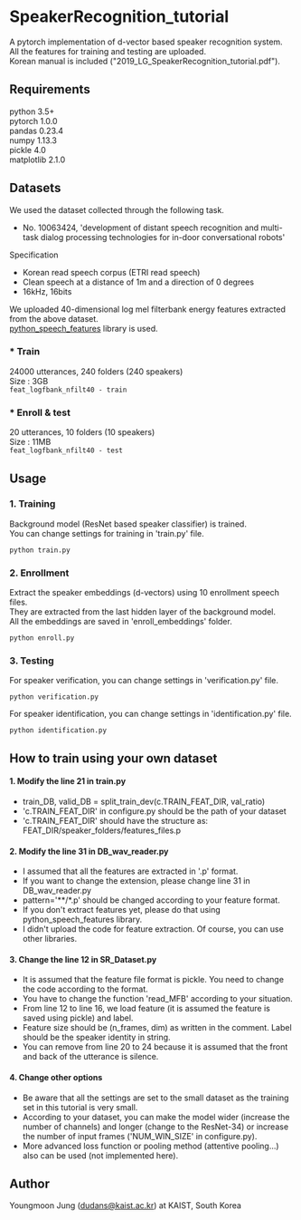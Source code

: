 # SpeakerRecognition_tutorial

A pytorch implementation of d-vector based speaker recognition system.  
All the features for training and testing are uploaded.  
Korean manual is included ("2019_LG_SpeakerRecognition_tutorial.pdf").

## Requirements
python 3.5+  
pytorch 1.0.0  
pandas 0.23.4  
numpy 1.13.3  
pickle 4.0  
matplotlib 2.1.0  

## Datasets
We used the dataset collected through the following task.
- No. 10063424, 'development of distant speech recognition and multi-task dialog processing technologies for in-door conversational robots'

Specification
- Korean read speech corpus (ETRI read speech)
- Clean speech at a distance of 1m and a direction of 0 degrees
- 16kHz, 16bits  

We uploaded 40-dimensional log mel filterbank energy features extracted from the above dataset.  
[python_speech_features](https://github.com/jameslyons/python_speech_features) library is used.

### * Train
24000 utterances, 240 folders (240 speakers)  
Size : 3GB  
```feat_logfbank_nfilt40 - train```

### * Enroll & test
20 utterances, 10 folders (10 speakers)  
Size : 11MB  
```feat_logfbank_nfilt40 - test```

## Usage
### 1. Training  
Background model (ResNet based speaker classifier) is trained.  
You can change settings for training in 'train.py' file.

```python train.py```  

### 2. Enrollment  
Extract the speaker embeddings (d-vectors) using 10 enrollment speech files.  
They are extracted from the last hidden layer of the background model.  
All the embeddings are saved in 'enroll_embeddings' folder.  

```python enroll.py```  

### 3. Testing
For speaker verification,  you can change settings in 'verification.py' file.  

```python verification.py```  

For speaker identification,  you can change settings in 'identification.py' file.  

```python identification.py```

## How to train using your own dataset
#### 1. Modify the line 21 in train.py  
- train_DB, valid_DB = split_train_dev(c.TRAIN_FEAT_DIR, val_ratio)  
- 'c.TRAIN_FEAT_DIR' in configure.py should be the path of your dataset  
- 'c.TRAIN_FEAT_DIR' should have the structure as: FEAT_DIR/speaker_folders/features_files.p  

#### 2. Modify the line 31 in DB_wav_reader.py  
- I assumed that all the features are extracted in '.p' format.  
- If you want to change the extension, please change line 31 in DB_wav_reader.py  
- pattern='**/*.p' should be changed according to your feature format.  
- If you don't extract features yet, please do that using python_speech_features library.  
- I didn't upload the code for feature extraction. Of course, you can use other libraries.  

#### 3. Change the line 12 in SR_Dataset.py  
- It is assumed that the feature file format is pickle. You need to change the code according to the format.  
- You have to change the function 'read_MFB' according to your situation.  
- From line 12 to line 16, we load feature (it is assumed the feature is saved using pickle) and label.  
- Feature size should be (n_frames, dim) as written in the comment. Label should be the speaker identity in string.  
- You can remove from line 20 to 24 because it is assumed that the front and back of the utterance is silence.  

#### 4. Change other options
- Be aware that all the settings are set to the small dataset as the training set in this tutorial is very small.  
- According to your dataset, you can make the model wider (increase the number of channels) and longer (change to the ResNet-34) or increase the number of input frames ('NUM_WIN_SIZE' in configure.py).  
- More advanced loss function or pooling method (attentive pooling...) also can be used (not implemented here).  

## Author
Youngmoon Jung (dudans@kaist.ac.kr) at KAIST, South Korea
